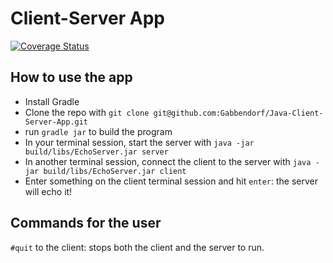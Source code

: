 # Client-Server App

[![Coverage Status](https://coveralls.io/repos/github/Gabbendorf/Java-Client-Server-App/badge.svg?branch=master)](https://coveralls.io/github/Gabbendorf/Java-Client-Server-App?branch=master)

## How to use the app
* Install Gradle
* Clone the repo with `git clone git@github.com:Gabbendorf/Java-Client-Server-App.git`
* run `gradle jar` to build the program
* In your terminal session, start the server with `java -jar build/libs/EchoServer.jar server`
* In another terminal session, connect the client to the server with `java -jar build/libs/EchoServer.jar client`
* Enter something on the client terminal session and hit `enter`: the server will echo it!

## Commands for the user
`#quit` to the client: stops both the client and the server to run.
